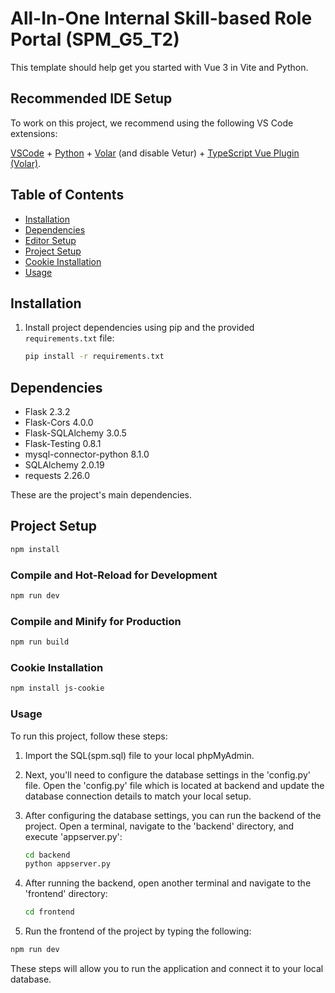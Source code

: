 # All-In-One Internal Skill-based Role Portal (SPM_G5_T2)

This template should help get you started with Vue 3 in Vite and Python.

## Recommended IDE Setup

To work on this project, we recommend using the following VS Code extensions:

[VSCode](https://code.visualstudio.com/) + [Python](https://marketplace.visualstudio.com/items?itemName=ms-python.python) + [Volar](https://marketplace.visualstudio.com/items?itemName=Vue.volar) (and disable Vetur) + [TypeScript Vue Plugin (Volar)](https://marketplace.visualstudio.com/items?itemName=Vue.vscode-typescript-vue-plugin).

## Table of Contents

- [Installation](#installation)
- [Dependencies](#dependencies)
- [Editor Setup](#editor-setup)
- [Project Setup](#project-setup)
- [Cookie Installation](#cookie-installation)
- [Usage](#usage)

## Installation

1. Install project dependencies using pip and the provided `requirements.txt` file:
   ```bash
   pip install -r requirements.txt
   ```

## Dependencies

- Flask 2.3.2
- Flask-Cors 4.0.0
- Flask-SQLAlchemy 3.0.5
- Flask-Testing 0.8.1
- mysql-connector-python 8.1.0
- SQLAlchemy 2.0.19
- requests 2.26.0

These are the project's main dependencies.

## Project Setup

```sh
npm install
```

### Compile and Hot-Reload for Development

```sh
npm run dev
```

### Compile and Minify for Production

```sh
npm run build
```

### Cookie Installation

```sh
npm install js-cookie
```

### Usage
To run this project, follow these steps:

1. Import the SQL(spm.sql) file to your local phpMyAdmin. 

2. Next, you'll need to configure the database settings in the 'config.py' file. Open the 'config.py' file which is located at backend and update the database connection details to match your local setup.

3. After configuring the database settings, you can run the backend of the project. Open a terminal, navigate to the 'backend' directory, and execute 'appserver.py':
   ```sh
   cd backend
   python appserver.py
    ```

4. After running the backend, open another terminal and navigate to the 'frontend' directory:
   ```sh
   cd frontend
   ```

5. Run the frontend of the project by typing the following:

```sh
npm run dev
```

These steps will allow you to run the application and connect it to your local database.
